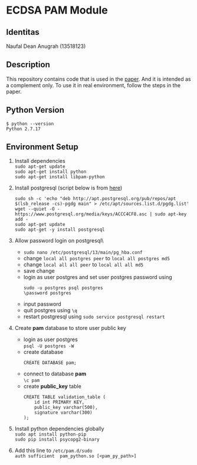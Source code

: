 # ECDSA PAM Module

## Identitas
Naufal Dean Anugrah (13518123)

## Description
This repository contains code that is used in the [paper](http://informatika.stei.itb.ac.id/~rinaldi.munir/Kriptografi/2020-2021/Makalah-UAS/Makalah-UAS-Kripto-2020%20(54).pdf). And it is intended as a complement only. To use it in real environment, follow the steps in the paper.

## Python Version
`$ python --version`\
`Python 2.7.17`

## Environment Setup
1. Install dependencies\
`sudo apt-get update`\
`sudo apt-get install python`\
`sudo apt-get install libpam-python`

2. Install postgresql (script below is from [here](https://www.postgresql.org/download/linux/ubuntu/))
    ```
    sudo sh -c 'echo "deb http://apt.postgresql.org/pub/repos/apt $(lsb_release -cs)-pgdg main" > /etc/apt/sources.list.d/pgdg.list'
    wget --quiet -O - https://www.postgresql.org/media/keys/ACCC4CF8.asc | sudo apt-key add -
    sudo apt-get update
    sudo apt-get -y install postgresql
    ```

3. Allow password login on postgresql\
    - `sudo nano /etc/postgresql/13/main/pg_hba.conf`
    - change `local all postgres peer` to `local all postgres md5`
    - change `local all all peer` to `local all all md5`
    - save change
    - login as user postgres and set user postgres password using
        ```
        sudo -u postgres psql postgres
        \password postgres
        ```
    - input password
    - quit postgres using `\q`
    - restart postgresql using `sudo service postgresql restart`

4. Create **pam** database to store user public key
    - login as user postgres\
        `psql -U postgres -W`
    - create database
        ```
        CREATE DATABASE pam;
        ```
    - connect to database **pam**\
        `\c pam`
    - create **public_key** table
        ```
        CREATE TABLE validation_table (
            id int PRIMARY KEY,
            public_key varchar(500),
            signature varchar(300)
        );
        ```

4. Install python dependencies globally\
`sudo apt install python-pip`\
`sudo pip install psycopg2-binary`

5. Add this line to `/etc/pam.d/sudo`\
`auth sufficient  pam_python.so [<pam_py_path>]`

